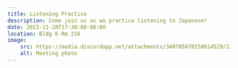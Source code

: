 ```yaml
---
title: Listening Practice
description: Come join us as we practice listening to Japanese!
date: 2023-11-28T17:30:00-08:00
location: Bldg 6 Rm 216
image:
    src: https://media.discordapp.net/attachments/340705670158614529/1178142050047246347/test.png?ex=65751149&is=65629c49&hm=4ed7a32a8a0213f4561973a88696598b71fa8760cfae728c4f43eed5e447bcfb&=&format=webp&width=905&height=905
    alt: Meeting photo
---
```

